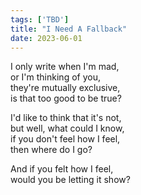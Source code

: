```yaml
---
tags: ['TBD']
title: "I Need A Fallback"
date: 2023-06-01
---
```


I only write when I'm mad,  
or I'm thinking of you,  
they're mutually exclusive,  
is that too good to be true?

I'd like to think that it's not,  
but well, what could I know,  
if you don't feel how I feel,  
then where do I go?

And if you felt how I feel,  
would you be letting it show?
